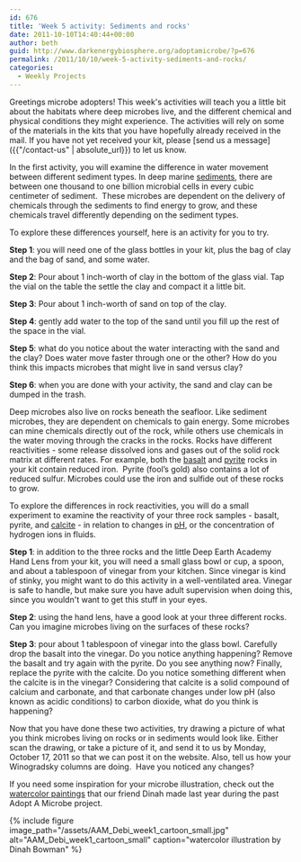 ```yaml
---
id: 676
title: 'Week 5 activity: Sediments and rocks'
date: 2011-10-10T14:40:44+00:00
author: beth
guid: http://www.darkenergybiosphere.org/adoptamicrobe/?p=676
permalink: /2011/10/10/week-5-activity-sediments-and-rocks/
categories:
  - Weekly Projects
---
```

Greetings microbe adopters! This week's activities will teach you a little bit about the habitats where deep microbes live, and the different chemical and physical conditions they might experience. The activities will rely on some of the materials in the kits that you have hopefully already received in the mail. If you have not yet received your kit, please [send us a message]({{"/contact-us" | absolute_url}}) to let us know.

In the first activity, you will examine the difference in water movement between different sediment types. In deep marine [sediments](http://en.wikipedia.org/wiki/Sediment), there are between one thousand to one billion microbial cells in every cubic centimeter of sediment.  These microbes are dependent on the delivery of chemicals through the sediments to find energy to grow, and these chemicals travel differently depending on the sediment types.

To explore these differences yourself, here is an activity for you to try.

**Step 1**: you will need one of the glass bottles in your kit, plus the bag of clay and the bag of sand, and some water.

**Step 2**: Pour about 1 inch-worth of clay in the bottom of the glass vial. Tap the vial on the table the settle the clay and compact it a little bit.

**Step 3**: Pour about 1 inch-worth of sand on top of the clay.

**Step 4**: gently add water to the top of the sand until you fill up the rest of the space in the vial.

**Step 5**: what do you notice about the water interacting with the sand and the clay? Does water move faster through one or the other? How do you think this impacts microbes that might live in sand versus clay?

**Step 6**: when you are done with your activity, the sand and clay can be dumped in the trash.

Deep microbes also live on rocks beneath the seafloor. Like sediment microbes, they are dependent on chemicals to gain energy. Some microbes can mine chemicals directly out of the rock, while others use chemicals in the water moving through the cracks in the rocks. Rocks have different reactivities - some release dissolved ions and gases out of the solid rock matrix at different rates. For example, both the [basalt](http://en.wikipedia.org/wiki/Basalt) and [pyrite](http://en.wikipedia.org/wiki/Pyrite) rocks in your kit contain reduced iron.  Pyrite (fool’s gold) also contains a lot of reduced sulfur. Microbes could use the iron and sulfide out of these rocks to grow.

To explore the differences in rock reactivities, you will do a small experiment to examine the reactivity of your three rock samples - basalt, pyrite, and [calcite](http://en.wikipedia.org/wiki/Calcite) - in relation to changes in [pH](http://en.wikipedia.org/wiki/PH), or the concentration of hydrogen ions in fluids.

**Step 1**: in addition to the three rocks and the little Deep Earth Academy Hand Lens from your kit, you will need a small glass bowl or cup, a spoon, and about a tablespoon of vinegar from your kitchen. Since vinegar is kind of stinky, you might want to do this activity in a well-ventilated area. Vinegar is safe to handle, but make sure you have adult supervision when doing this, since you wouldn't want to get this stuff in your eyes.

**Step 2**: using the hand lens, have a good look at your three different rocks. Can you imagine microbes living on the surfaces of these rocks?

**Step 3**: pour about 1 tablespoon of vinegar into the glass bowl. Carefully drop the basalt into the vinegar. Do you notice anything happening? Remove the basalt and try again with the pyrite. Do you see anything now? Finally, replace the pyrite with the calcite. Do you notice something different when the calcite is in the vinegar? Considering that calcite is a solid compound of calcium and carbonate, and that carbonate changes under low pH (also known as acidic conditions) to carbon dioxide, what do you think is happening?

Now that you have done these two activities, try drawing a picture of what you think microbes living on rocks or in sediments would look like. Either scan the drawing, or take a picture of it, and send it to us by Monday, October 17, 2011 so that we can post it on the website. Also, tell us how your Winogradsky columns are doing.  Have you noticed any changes?

If you need some inspiration for your microbe illustration, check out the [watercolor paintings](https://sites.google.com/site/adoptamicrobe/giant-microbe-updates/secondletterfrommario) that our friend Dinah made last year during the past Adopt A Microbe project.

{% include figure image_path="/assets/AAM_Debi_week1_cartoon_small.jpg" alt="AAM_Debi_week1_cartoon_small" caption="watercolor illustration by Dinah Bowman" %}
